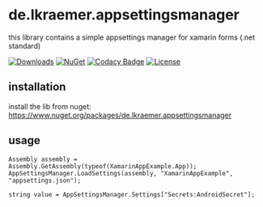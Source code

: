 # de.lkraemer.appsettingsmanager

this library contains a simple appsettings manager for xamarin forms (.net standard) <br />

[![Downloads](https://img.shields.io/nuget/dt/de.lkraemer.appsettingsmanager.svg?style=flat-square)](http://www.nuget.org/packages/de.lkraemer.appsettingsmanager/) [![NuGet](https://img.shields.io/nuget/v/de.lkraemer.appsettingsmanager.svg?style=flat-square)](http://nuget.org/packages/de.lkraemer.appsettingsmanager) [![Codacy Badge](https://api.codacy.com/project/badge/Grade/626994bfa7fd4b7497251a0b6c40ea6c)](https://www.codacy.com/manual/lk-code/xamarin-forms-appsettings-manager?utm_source=github.com&amp;utm_medium=referral&amp;utm_content=lk-code/xamarin-forms-appsettings-manager&amp;utm_campaign=Badge_Grade) [![License](https://img.shields.io/github/license/lk-code/xamarin-forms-appsettings-manager.svg?style=flat-square)](https://github.com/lk-code/xamarin-forms-appsettings-manager/blob/master/LICENSE)

## installation

install the lib from nuget: https://www.nuget.org/packages/de.lkraemer.appsettingsmanager

## usage

    Assembly assembly = Assembly.GetAssembly(typeof(XamarinAppExample.App));
    AppSettingsManager.LoadSettings(assembly, "XamarinAppExample", "appsettings.json");

    string value = AppSettingsManager.Settings["Secrets:AndroidSecret"];


